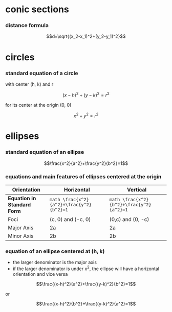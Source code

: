 # conic sections


### distance formula
```math
d=\sqrt{(x_2-x_1)^2+(y_2-y_1)^2}
```

# circles
### standard equation of a circle
with center (h, k) and r
```math
(x-h)^2+(y-k)^2=r^2
```

for its center at the origin (0, 0)
```math
x^2+y^2=r^2
```

# ellipses
### standard equation of an ellipse
```math
\frac{x^2}{a^2}+\frac{y^2}{b^2}=1
```

### equations and main features of ellipses centered at the origin

| Orientation | Horizontal | Vertical |
| --- | --- | --- |
| **Equation in Standard Form** | ```math \frac{x^2}{a^2}+\frac{y^2}{b^2}=1``` | ```math \frac{x^2}{b^2}+\frac{y^2}{a^2}=1``` |
| Foci | (c, 0) and (-c, 0) | (0,c) and (0, -c) |
| Major Axis | 2a | 2a |
| Minor Axis | 2b | 2b |

### equation of an ellipse centered at (h, k)

+ the larger denominator is the major axis
+ if the larger denominator is under x<sup>2</sup>, the ellipse will have a horizontal orientation and vice versa

```math
\frac{(x-h)^2}{a^2}+\frac{(y-k)^2}{b^2}=1
```

or

```math                                       
\frac{(x-h)^2}{b^2}+\frac{(y-k)^2}{a^2}=1
```
